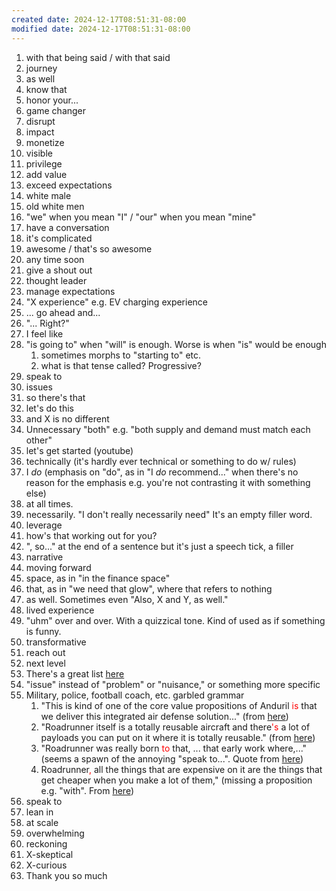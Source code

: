 ```yaml
---
created date: 2024-12-17T08:51:31-08:00
modified date: 2024-12-17T08:51:31-08:00
---
```

1. with that being said / with that said
2. journey
3. as well
4. know that
5. honor your...
6. game changer
7. disrupt
8. impact
9. monetize
10. visible
11. privilege
12. add value
13. exceed expectations
14. white male
15. old white men
16. "we" when you mean "I" / "our" when you mean "mine"
17. have a conversation
18. it's complicated
19. awesome / that's so awesome
20. any time soon
21. give a shout out
22. thought leader
23. manage expectations
24. "X experience" e.g. EV charging experience
25. ... go ahead and...
26. "... Right?"
27. I feel like
28. "is going to" when "will" is enough.  Worse is when "is" would be enough
	1. sometimes morphs to "starting to" etc. 
	2. what is that tense called?  Progressive?
29. speak to
30. issues
31. so there's that
32. let's do this
33. and X is no different
34. Unnecessary "both" e.g. "both supply and demand must match each other"
35. let's get started (youtube)
36. technically (it's hardly ever technical or something to do w/ rules)
37. I *do* (emphasis on "do", as in "I *do* recommend..." when there's no reason for the emphasis e.g. you're not contrasting it with something else)
38. at all times.  
39. necessarily.  "I don't really necessarily need"  It's an empty filler word.
40. leverage
41. how's that working out for you?
42. ", so..." at the end of a sentence but it's just a speech tick, a filler
43. narrative
44. moving forward
45. space, as in "in the finance space"
46. that, as in "we need that glow", where that refers to nothing
47. as well.  Sometimes even "Also, X and Y, as well."
48. lived experience
49. "uhm" over and over.  With a quizzical tone.  Kind of used as if something is funny.
50. transformative
51. reach out
52. next level
53. There's a great list [here](https://www.evernote.com/l/AA3-JkNLhNdCQY1VVb5F6i6/)
54. "issue" instead of "problem" or "nuisance," or something more specific
55. Military, police, football coach, etc. garbled grammar
	1. "This is kind of one of the core value propositions of Anduril <span style="color:#ff0000">is </span>that we deliver this integrated air defense solution..." (from [here](https://www.thedrive.com/the-war-zone/roadrunner-reusable-anti-air-interceptor-breaks-cover))
	2. "Roadrunner itself is a totally reusable aircraft and there<span style="color:#ff0000">'s</span> a lot of payloads you can put on it where it is totally reusable."  (from [here](https://www.thedrive.com/the-war-zone/roadrunner-reusable-anti-air-interceptor-breaks-cover))
	3. "Roadrunner was really born <span style="color:#ff0000">to</span> that, ... that early work where,..."  (seems a spawn of the annoying "speak to...".  Quote from [here](https://www.thedrive.com/the-war-zone/roadrunner-reusable-anti-air-interceptor-breaks-cover))
	4. Roadrunner<span style="color:#ff0000">,</span> all the things that are expensive on it are the things that get cheaper when you make a lot of them," (missing a proposition e.g. "with".  From [here](https://www.thedrive.com/the-war-zone/roadrunner-reusable-anti-air-interceptor-breaks-cover))
56. speak to
57. lean in
58. at scale
59. overwhelming
60. reckoning
61. X-skeptical
62. X-curious
63. Thank you so much


